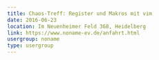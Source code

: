 ```yaml
---
title: Chaos-Treff: Register und Makros mit vim
date: 2016-06-23
location: Im Neuenheimer Feld 368, Heidelberg
link: https://www.noname-ev.de/anfahrt.html
usergroup: noname
type: usergroup
---
```

